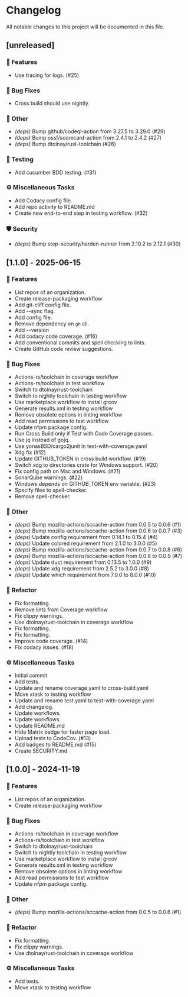 <!--
SPDX-FileCopyrightText: 2025 yonasBSD

SPDX-License-Identifier: MIT
-->

# Changelog

All notable changes to this project will be documented in this file.

## [unreleased]

### 🚀 Features

- Use tracing for logs. (#25)

### 🐛 Bug Fixes

- Cross build should use nightly.

### 💼 Other

- _(deps)_ Bump github/codeql-action from 3.27.5 to 3.29.0 (#29)
- _(deps)_ Bump ossf/scorecard-action from 2.4.1 to 2.4.2 (#27)
- _(deps)_ Bump dtolnay/rust-toolchain (#26)

### 🧪 Testing

- Add cucumber BDD testing. (#31)

### ⚙️ Miscellaneous Tasks

- Add Codacy config file.
- Add repo activity to README.md
- Create new end-to-end step in testing workflow. (#32)

### 🛡️ Security

- _(deps)_ Bump step-security/harden-runner from 2.10.2 to 2.12.1 (#30)

## [1.1.0] - 2025-06-15

### 🚀 Features

- List repos of an organization.
- Create release-packaging workflow
- Add git-cliff config file.
- Add --sync flag.
- Add config file.
- Remove dependency on `gh` cli.
- Add --version
- Add codacy code coverage. (#16)
- Add conventional commits and spell checking to lints.
- Create GitHub code review suggestions.

### 🐛 Bug Fixes

- Actions-rs/toolchain in coverage workflow
- Actions-rs/toolchain in test workflow
- Switch to dtolnay/rust-toolchain
- Switch to nightly toolchain in testing workflow
- Use marketplace workflow to install grcov
- Generate results.xml in testing workflow
- Remove obsolete options in linting workflow
- Add read permissions to test workflow
- Update nfpm package config.
- Run Cross Build only if Test with Code Coverage passes.
- Use jq instead of gojq.
- Use yonasBSD/cargo2junit in test-with-coverage.yaml
- Xdg fix (#12)
- Update GITHUB_TOKEN in cross build workflow. (#19)
- Switch xdg to directories crate for Windows support. (#20)
- Fix config path on Mac and Windows. (#21)
- SonarQube warnings. (#22)
- Windows depends on GITHUB_TOKEN env variable. (#23)
- Specify files to spell-checker.
- Remove spell-checker.

### 💼 Other

- _(deps)_ Bump mozilla-actions/sccache-action from 0.0.5 to 0.0.6 (#1)
- _(deps)_ Bump mozilla-actions/sccache-action from 0.0.6 to 0.0.7 (#3)
- _(deps)_ Update config requirement from 0.14.1 to 0.15.4 (#4)
- _(deps)_ Update colored requirement from 2.1.0 to 3.0.0 (#5)
- _(deps)_ Bump mozilla-actions/sccache-action from 0.0.7 to 0.0.8 (#6)
- _(deps)_ Bump mozilla-actions/sccache-action from 0.0.8 to 0.0.9 (#7)
- _(deps)_ Update duct requirement from 0.13.5 to 1.0.0 (#9)
- _(deps)_ Update xdg requirement from 2.5.2 to 3.0.0 (#8)
- _(deps)_ Update which requirement from 7.0.0 to 8.0.0 (#10)

### 🚜 Refactor

- Fix formatting.
- Remove lints from Coverage workflow
- Fix clippy warnings.
- Use dtolnay/rust-toolchain in coverage workflow
- Fix formatting.
- Fix formatting.
- Improve code coverage. (#14)
- Fix codacy issues. (#18)

### ⚙️ Miscellaneous Tasks

- Initial commit
- Add tests.
- Update and rename coverage.yaml to cross-build.yaml
- Move xtask to testing workflow
- Update and rename test.yaml to test-with-coverage.yaml
- Add changelog.
- Update workflows.
- Update workflows.
- Update README.md
- Hide Matrix badge for faster page load.
- Upload tests to CodeCov. (#13)
- Add badges to README.md (#15)
- Create SECURITY.md

## [1.0.0] - 2024-11-19

### 🚀 Features

- List repos of an organization.
- Create release-packaging workflow

### 🐛 Bug Fixes

- Actions-rs/toolchain in coverage workflow
- Actions-rs/toolchain in test workflow
- Switch to dtolnay/rust-toolchain
- Switch to nightly toolchain in testing workflow
- Use marketplace workflow to install grcov
- Generate results.xml in testing workflow
- Remove obsolete options in linting workflow
- Add read permissions to test workflow
- Update nfpm package config.

### 💼 Other

- _(deps)_ Bump mozilla-actions/sccache-action from 0.0.5 to 0.0.6 (#1)

### 🚜 Refactor

- Fix formatting.
- Fix clippy warnings.
- Use dtolnay/rust-toolchain in coverage workflow

### ⚙️ Miscellaneous Tasks

- Add tests.
- Move xtask to testing workflow
